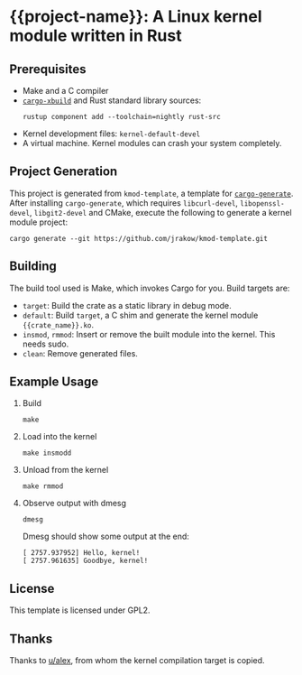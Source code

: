 # {{project-name}}: A Linux kernel module written in Rust

## Prerequisites
- Make and a C compiler
- [`cargo-xbuild`](https://github.com/rust-osdev/cargo-xbuild) and Rust standard library sources:
    ```
    rustup component add --toolchain=nightly rust-src
    ```
- Kernel development files: `kernel-default-devel`
- A virtual machine.
    Kernel modules can crash your system completely.

## Project Generation
<!-- TODO remove after generating -->
This project is generated from `kmod-template`, a template for [`cargo-generate`](https://github.com/ashleygwilliams/cargo-generate).
After installing `cargo-generate`, which requires `libcurl-devel`, `libopenssl-devel`, `libgit2-devel` and CMake, execute the following to generate a kernel module project:
```
cargo generate --git https://github.com/jrakow/kmod-template.git
```

## Building
The build tool used is Make, which invokes Cargo for you.
Build targets are:
- `target`: Build the crate as a static library in debug mode.
- `default`: Build `target`, a C shim and generate the kernel module `{{crate_name}}.ko`.
- `insmod`, `rmmod`: Insert or remove the built module into the kernel.
    This needs sudo.
- `clean`: Remove generated files.

## Example Usage
1. Build
    ```
    make
    ```
2. Load into the kernel
    ```
    make insmodd
    ```
3. Unload from the kernel
    ```
    make rmmod
    ```
4. Observe output with dmesg
    ```
    dmesg
    ```
    Dmesg should show some output at the end:
    ```
    [ 2757.937952] Hello, kernel!
    [ 2757.961635] Goodbye, kernel!
    ```

## License
This template is licensed under GPL2.

## Thanks
Thanks to [u/alex](https://github.com/alex), from whom the kernel compilation target is copied.
